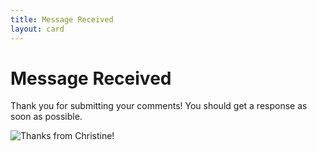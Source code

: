 ```yaml
---
title: Message Received
layout: card
---
```

<div class="text-center" markdown="1">

# Message Received 

Thank you for submitting your comments! You should get a response as soon as possible.

<div>
    <img alt="Thanks from Christine!" src="{% link images/profile_pic_oval_370.png %}" />
</div>

</div>